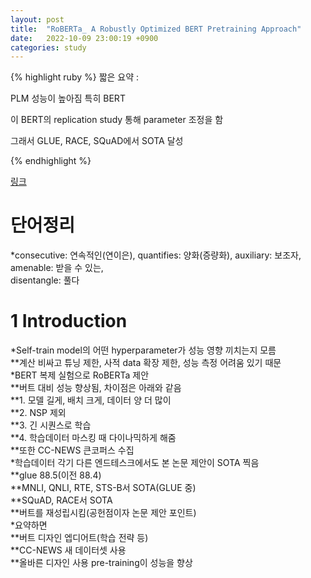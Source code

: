 ```yaml
---
layout: post
title:  "RoBERTa_ A Robustly Optimized BERT Pretraining Approach"
date:   2022-10-09 23:00:19 +0900
categories: study
---
```






{% highlight ruby %}
짧은 요약 :  

PLM 성능이 높아짐 특히 BERT  

이 BERT의 replication study 통해 parameter 조정을 함  

그래서 GLUE, RACE, SQuAD에서 SOTA 달성  


{% endhighlight %}


[링크](https://drive.google.com/drive/folders/1zC8qtkySWQq_PVwUR7q-0bxgIVkXAMyn?usp=sharing)


# 단어정리  
*consecutive: 연속적인(연이은), quantifies: 양화(증량화), auxiliary: 보조자, amenable: 받을 수 있는,  
disentangle: 풀다  


# 1 Introduction  
*Self-train model의 어떤 hyperparameter가 성능 영향 끼치는지 모름  
**계산 비싸고 튜닝 제한, 사적 data 확장 제한, 성능 측정 어려움 있기 때문  
*BERT 복제 실험으로 RoBERTa 제안  
**버트 대비 성능 향상됨, 차이점은 아래와 같음    
**1. 모델 길게, 배치 크게, 데이터 양 더 많이  
**2. NSP 제외  
**3. 긴 시퀀스로 학습  
**4. 학습데이터 마스킹 때 다이나믹하게 해줌  
**또한 CC-NEWS 큰코퍼스 수집  
*학습데이터 각기 다른 엔드테스크에서도 본 논문 제안이 SOTA 찍음  
**glue 88.5(이전 88.4)  
**MNLI, QNLI, RTE, STS-B서 SOTA(GLUE 중)  
**SQuAD, RACE서 SOTA  
**버트를 재성립시킴(공헌점이자 논문 제안 포인트)  
*요약하면  
**버트 디자인 엡디어트(학습 전략 등)  
**CC-NEWS 새 데이터셋 사용  
**올바른 디자인 사용 pre-training이 성능을 향상  